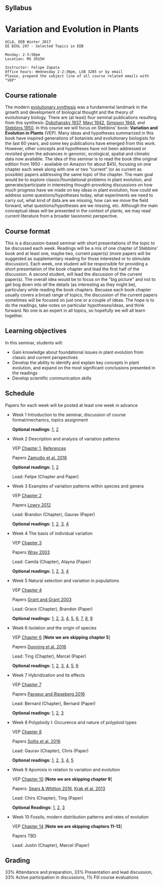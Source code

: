 ## Syllabus

# Variation and Evolution in Plants

    UCLA, EEB Winter 2017
    EE BIOL 297 - Selected Topics in EEB
    
    Monday: 2-3:50pm
    Location: MS 3915H
    
    Instructor: Felipe Zapata
    Office hours: Wednesday 2-2:30pm, LSB 3205 or by email
    Please, prepend the subject line of all course related emails with "VEP"


## Course rationale

The modern [evolutionary synthesis](https://en.wikipedia.org/wiki/Modern_evolutionary_synthesis) was a fundamental landmark in the growth and development of biological thought and the theory of evolutionary biology. There are (at least) four seminal publications resulting from this synthesis: [Dobzhansky 1937](https://en.wikipedia.org/wiki/Genetics_and_the_Origin_of_Species), [Mayr 1942](https://en.wikipedia.org/wiki/Systematics_and_the_Origin_of_Species), [Simpson 1944](https://en.wikipedia.org/wiki/Tempo_and_Mode_in_Evolution), and [Stebbins 1950](https://en.wikipedia.org/wiki/Variation_and_Evolution_in_Plants). In this course we will focus on Stebbins' book: **Variation and Evolution in Plants** (VEP). Many ideas and hypotheses summarized in this book have inspired generations of botanists and evolutionary biologists for the last 60 years, and some key publications have emerged from this work. However, other concepts and hypotheses have not been addressed or revisited given the advances in genomic, ecological, spatial and climatic data now available. The idea of this seminar is to read the book (the original edition from 1950 - available on Amazon for about $45), focusing on one chapter each week along with one or two “current” (or as current as possible) papers addressing the same topic of the chapter. The main goal would be to explore classic/foundational problems in plant evolution, and generate/participate in interesting thought-provoking discussions on how much progress have we made on key ideas in plant evolution, how could we address some questions/hypotheses today, what experiments we need to carry out, what kind of data are we missing, how can we move the field forward, what questions/hypotheses are we missing, etc. Although the main conceptual ideas will be presented in the context of plants, we may read current literature from a broader taxonomic perspective.

## Course format

This is a discussion-based seminar with short presentations of the topic to be discussed each week. Readings will be a mix of one chapter of Stebbins' book and at least one, maybe two, current paper(s) (more papers will be suggested as supplementary reading for those interested or to stimulate discussion). Each week, one student will be responsible for providing a short presentation of the book chapter and lead the first half of the discussion. A second student, will lead the discussion of the current paper(s). The overall idea would be to focus on the "big picture" and not to get bog down into *all* the details (as interesting as they might be), particulary while reading the book chapters. Becuase each book chapter usually covers a broad range of topics, the discussion of the current papers sometimes will be focused on just one or a couple of ideas. The hope is to do the readings, take notes on particular hypotheses/ideas, and think forward. No one is an expert in all topics, so hopefully we will all learn together. 

## Learning objectives

In this seminar, students will:

* Gain knowledge about foundational issues in plant evolution from classic and current perspectives
* Develop the ability to identify and explain key concepts in plant evolution, and expand on the most significant conclusions presented in the readings 
* Develop scientific communication skills

## Schedule

Papers for each week will be posted at least one week in advance

* Week 1 Introduction to the seminar, discussion of course format/mechanics, topics assignment

  **Optional readings:** [1](http://www.amjbot.org/content/84/12/1625.abstract), [2](http://dx.doi.org/10.1073/pnas.97.13.6945)

* Week 2 Description and analysis of variation patterns

  VEP [Chapter 1](./readings/VEP_Ch1.PDF), [References](./readings/VEP_References.PDF)
  
  Papers [Zamudio et al. 2016](http://dx.doi.org/10.1073/pnas.1602237113)
  
  **Optional readings:** [1](http://dx.doi.org/10.1111/brv.12127), [2](http://dx.doi.org/10.1093/sysbio/syr084)
  
  Lead: Felipe (Chapter and Paper)

* Week 3 Examples of variation patterns within species and genera

  VEP [Chapter 2](./readings/VEP_Ch2.PDF)
  
  Papers [Lowry 2012](http://dx.doi.org/10.1111/j.1095-8312.2012.01867.x)
  
  Lead: Brandon (Chapter), Gaurav (Paper)

  **Optional readings:** [1](http://dx.doi.org/10.1111/boj.12393), [2](http://dx.doi.org/10.1111/j.1558-5646.2007.00264.x), [3](http://dx.doi.org/10.1111/mec.12796), [4](https://doi.org/10.1111/j.1601-5223.1925.tb03139.x)
  
* Week 4 The basis of individual variation

  VEP [Chapter 3](./readings/VEP_Ch3.PDF)
  
  Papers [Wray 2003](http://dx.doi.org/10.1146/annurev-ecolsys-110512-135828)
  
  Lead: Camila (Chapter), Alayna (Paper)

  **Optional readings:** [1](http://dx.doi.org/10.1073/pnas.0504210102), [2](http://dx.doi.org/10.1016/j.cub.2016.02.033), [3](http://dx.doi.org/10.1016/j.tplants.2016.05.004), [4](http://dx.doi.org/10.1016/j.gde.2015.08.006)
  
* Week 5 Natural selection and variation in populations

  VEP [Chapter 4](./readings/VEP_Ch4.PDF)
  
  Papers [Grant and Grant 2003](http://dx.doi.org/10.1126/science.1128374)
  
  Lead: Grace (Chapter), Brandon (Paper)

  **Optional readings:** [1](http://dx.doi.org/10.1002/bies.201500079), [2](http://dx.doi.org/10.1038/nature14181), [3](http://dx.doi.org/10.1111/j.1469-8137.2012.04112.x), [4](http://dx.doi.org/10.1111/nph.13761), [5](https://www.ncbi.nlm.nih.gov/pmc/articles/PMC1209161/), [6](https://www.ncbi.nlm.nih.gov/pmc/articles/PMC1209197/), [7](http://dx.doi.org/10.1111/j.0014-3820.2001.tb00650.x), [8](http://dx.doi.org/10.1111/j.1558-5646.2007.00219.x), [9](http://dx.doi.org/10.1111/mec.13743)
  
* Week 6 Isolation and the origin of species

  VEP [Chapter 6](./readings/VEP_Ch6.PDF) [**Note we are skipping chapter 5**]
  
  Papers [Dunning et al. 2016](http://dx.doi.org/10.1111/jeb.12895)
  
  Lead: Ting (Chapter), Marcel (Paper)

  **Optional readings:** [1](http://dx.doi.org/10.1111/jeb.12933), [2](http://dx.doi.org/10.1111/nph.13424), [3](http://dx.doi.org/10.1126/science.1137729), [4](http://dx.doi.org/10.1111/geb.12469), [5](http://dx.doi.org/10.1093/aob/mct290), [6](http://dx.doi.org/10.1038/nrg3644)

* Week 7 Hybridization and its effects

  VEP [Chapter 7](./readings/VEP_Ch7.PDF)
  
  Papers [Payseur and Rieseberg 2016](http://dx.doi.org/10.1111/mec.13557)
  
  Lead: Bernard (Chapter), Bernard (Paper)
  
  **Optional readings:** [1](http://dx.doi.org/10.1002/bies.201500149), [2](http://dx.doi.org/10.3732/ajb.1400024), [3](http://dx.doi.org/10.1038/ng.3617)
  
* Week 8 Polyploidy I: Occurence and nature of polyploid types

  VEP [Chapter 8](./readings/VEP_Ch8.PDF)
  
  Papers [Soltis et al. 2016](http:/dx.doi.org/10.3732/ajb.1500501)
  
  Lead: Gaurav (Chapter), Chris (Paper)

  **Optional readings:** [1](http://dx.doi.org/10.1016/j.pbi.2016.03.015), [2](http://dx.doi.org/10.1016/j.gde.2015.11.003), [3](http://dx.doi.org/10.3732/ajb.1500529), [4](http://dx.doi.org/10.3732/ajb.1600105), [5](http://dx.doi.org/10.1016/j.pbi.2016.01.002)
  
* Week 9 Apomixis in relation to variation and evolution

  VEP [Chapter 10](./readings/VEP_Ch10.PDF) [**Note we are skipping chapter 9**]
  
  Papers: [Sears & Whitton 2016](http://dx.doi.org/10.3732/ajb.1600057), [Krak et al. 2013](http://dx.doi.org/10.1038/hdy.2012.100)
  
  Lead: Chirs (Chapter), Ting (Paper)

  **Optional Readings:** [1](http://dx.doi.org/10.1146/annurev.genet.40.110405.090511), [2](http://dx.doi.org/10.1098/rstb.2003.1298), [3](http://dx.doi.org/10.1007/s00497-013-0222-y)
  
* Week 10 Fossils, modern distribution patterns and rates of evolution

  VEP [Chapter 14](./readings/VEP_Ch14.PDF) [**Note we are skipping chapters 11-13**]
  
  Papers TBD
  
  Lead: Justin (Chapter), Marcel (Paper)
  
## Grading

33% Attendance and preparation, 33% Presentation and lead discussion, 33% Active participation in discussions, 1% Fill course evaluations
